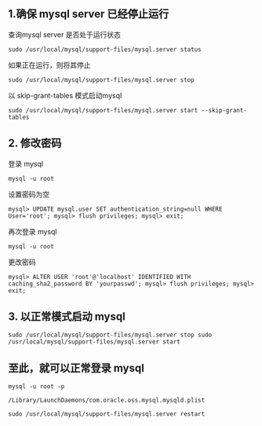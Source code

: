 ## 1.确保 mysql server 已经停止运行

查询mysql server 是否处于运行状态

`sudo /usr/local/mysql/support-files/mysql.server status `

如果正在运行，则将其停止

`sudo /usr/local/mysql/support-files/mysql.server stop `

以 skip-grant-tables 模式启动mysql

`sudo /usr/local/mysql/support-files/mysql.server start --skip-grant-tables `

## 2. 修改密码

登录 mysql

`mysql -u root `

设置密码为空

`mysql> UPDATE mysql.user SET authentication_string=null WHERE User='root'; mysql> flush privileges; mysql> exit; `

再次登录 mysql

`mysql -u root `

更改密码

`mysql> ALTER USER 'root'@'localhost' IDENTIFIED WITH caching_sha2_password BY 'yourpasswd'; mysql> flush privileges; mysql> exit; `

## 3. 以正常模式启动 mysql

`sudo /usr/local/mysql/support-files/mysql.server stop sudo /usr/local/mysql/support-files/mysql.server start `

## 至此，就可以正常登录 mysql

`mysql -u root -p `



`/Library/LaunchDaemons/com.oracle.oss.mysql.mysqld.plist`

`sudo /usr/local/mysql/support-files/mysql.server restart`